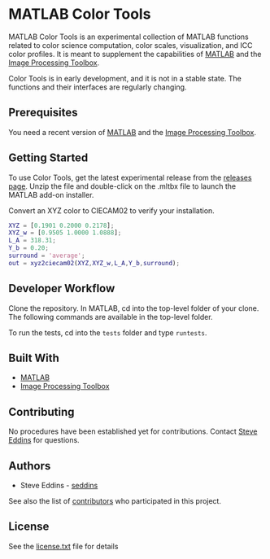 # MATLAB Color Tools

MATLAB Color Tools is an experimental collection of MATLAB functions related
to color science computation, color scales, visualization, and ICC color profiles.
It is meant to supplement the capabilities of [MATLAB](https://www.mathworks.com/products/matlab.html)
and the [Image Processing Toolbox](https://www.mathworks.com/products/image.html).

Color Tools is in early development, and it is not in a stable state. The functions
and their interfaces are regularly changing.

## Prerequisites

You need a recent version of [MATLAB](https://www.mathworks.com/products/matlab.html)
and the [Image Processing Toolbox](https://www.mathworks.com/products/image.html).

## Getting Started

To use Color Tools, get the latest experimental release from the [releases
page](https://github.com/mathworks/matlab-color-tools/releases). Unzip the file
and double-click on the .mltbx file to launch the MATLAB add-on installer.

Convert an XYZ color to CIECAM02 to verify your installation.

```matlab
XYZ = [0.1901 0.2000 0.2178];
XYZ_w = [0.9505 1.0000 1.0888];
L_A = 318.31;
Y_b = 0.20;
surround = 'average';
out = xyz2ciecam02(XYZ,XYZ_w,L_A,Y_b,surround);
```

## Developer Workflow

Clone the repository. In MATLAB, cd into the top-level folder of your clone.
The following commands are available in the top-level folder.

To run the tests, cd into the `tests` folder and type `runtests`.

## Built With

* [MATLAB](https://www.mathworks.com/products/matlab.html)
* [Image Processing Toolbox](https://www.mathworks.com/products/image.html)

## Contributing

No procedures have been established yet for contributions. Contact
[Steve Eddins](https://www.mathworks.com/matlabcentral/profile/contact/476476-steve-eddins)
for questions.

## Authors

* Steve Eddins - [seddins](https://github.com/seddins)

See also the list of [contributors](https://github.com/mathworks/matlab-color-tools/graphs/contributors)
who participated in this project.

## License

See the [license.txt](https://github.com/mathworks/matlab-color-tools/blob/master/license.txt)
file for details
